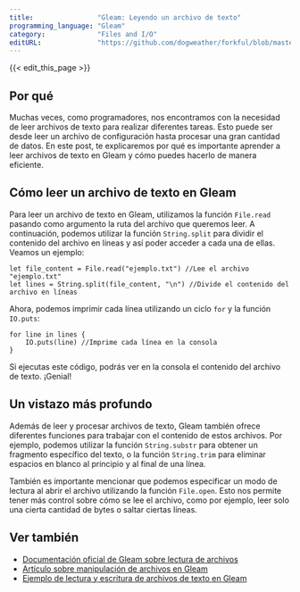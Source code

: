 ```yaml
---
title:                "Gleam: Leyendo un archivo de texto"
programming_language: "Gleam"
category:             "Files and I/O"
editURL:              "https://github.com/dogweather/forkful/blob/master/content/es/gleam/reading-a-text-file.md"
---
```


{{< edit_this_page >}}

## Por qué

Muchas veces, como programadores, nos encontramos con la necesidad de leer archivos de texto para realizar diferentes tareas. Esto puede ser desde leer un archivo de configuración hasta procesar una gran cantidad de datos. En este post, te explicaremos por qué es importante aprender a leer archivos de texto en Gleam y cómo puedes hacerlo de manera eficiente.

## Cómo leer un archivo de texto en Gleam

Para leer un archivo de texto en Gleam, utilizamos la función `File.read` pasando como argumento la ruta del archivo que queremos leer. A continuación, podemos utilizar la función `String.split` para dividir el contenido del archivo en líneas y así poder acceder a cada una de ellas. Veamos un ejemplo:

```Gleam
let file_content = File.read("ejemplo.txt") //Lee el archivo "ejemplo.txt"
let lines = String.split(file_content, "\n") //Divide el contenido del archivo en líneas
```

Ahora, podemos imprimir cada línea utilizando un ciclo `for` y la función `IO.puts`:

```Gleam
for line in lines {
    IO.puts(line) //Imprime cada línea en la consola
}
```

Si ejecutas este código, podrás ver en la consola el contenido del archivo de texto. ¡Genial!

## Un vistazo más profundo

Además de leer y procesar archivos de texto, Gleam también ofrece diferentes funciones para trabajar con el contenido de estos archivos. Por ejemplo, podemos utilizar la función `String.substr` para obtener un fragmento específico del texto, o la función `String.trim` para eliminar espacios en blanco al principio y al final de una línea.

También es importante mencionar que podemos especificar un modo de lectura al abrir el archivo utilizando la función `File.open`. Esto nos permite tener más control sobre cómo se lee el archivo, como por ejemplo, leer solo una cierta cantidad de bytes o saltar ciertas líneas.

## Ver también

- [Documentación oficial de Gleam sobre lectura de archivos](https://gleam.run/documentation/libraries/files/#Reading-files)
- [Artículo sobre manipulación de archivos en Gleam](https://medium.com/@erikschierboom/handling-files-in-gleam-9416fd5f0d8)
- [Ejemplo de lectura y escritura de archivos de texto en Gleam](https://github.com/gleam-lang/gleam/blob/master/examples/files/read_and_write_text_file.gleam)